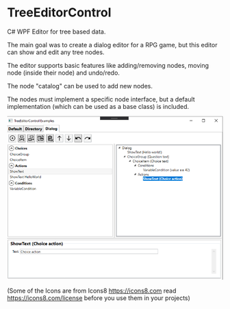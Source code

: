 # TreeEditorControl
C# WPF Editor for tree based data.

The main goal was to create a dialog editor for a RPG game,
but this editor can show and edit any tree nodes.

The editor supports basic features like adding/removing nodes,
moving node (inside their node) and undo/redo.

The node "catalog" can be used to add new nodes. 

The nodes must implement a specific node interface,
but a default implementation (which can be used as a base class) 
is included. 


<img src="https://github.com/AignerGames/TreeEditorControl/blob/master/ExampleScreenshots/Dialog.PNG">



(Some of the Icons are from Icons8 https://icons8.com read https://icons8.com/license before you use them in your projects)
